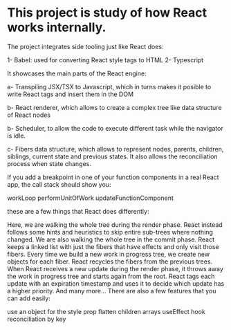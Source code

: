 # This project is study of how React works internally.

The project integrates side tooling just like React does:

1- Babel: used for converting React style tags to HTML
2- Typescript

It showcases the main parts of the React engine:

a- Transpiling JSX/TSX to Javascript, which in turns makes it posible to write React tags and insert them in the DOM

b- React renderer, which allows to create a complex tree like data structure of React nodes

b- Scheduler, to allow the code to execute different task while the navigator is idle.

c- Fibers data structure, which allows to represent nodes, parents, children, siblings, current state and previous states. It also allows the reconciliation process when state changes.


If you add a breakpoint in one of your function components in a real React app, the call stack should show you:

workLoop
performUnitOfWork
updateFunctionComponent

these are a few things that React does differently:

Here, we are walking the whole tree during the render phase. React instead follows some hints and heuristics to skip entire sub-trees where nothing changed.
We are also walking the whole tree in the commit phase. React keeps a linked list with just the fibers that have effects and only visit those fibers.
Every time we build a new work in progress tree, we create new objects for each fiber. React recycles the fibers from the previous trees.
When React receives a new update during the render phase, it throws away the work in progress tree and starts again from the root. React tags each update with an expiration timestamp and uses it to decide which update has a higher priority.
And many more…
There are also a few features that you can add easily:

use an object for the style prop
flatten children arrays
useEffect hook
reconciliation by key